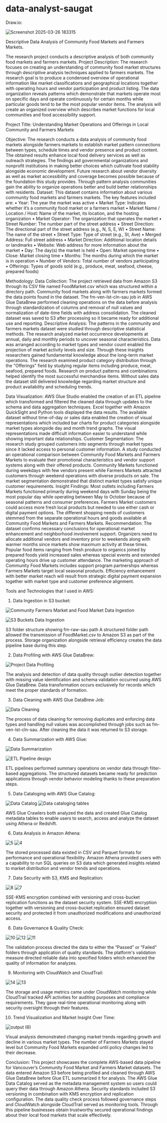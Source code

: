 # data-analyst-saugat

Draw.io:

![Screenshot 2025-03-26 183315](https://github.com/user-attachments/assets/78541fb8-e686-4284-92e8-5fa35478c62c)


Descriptive Data Analysis of Community Food Markets and Farmers Markets. 

The research project conducts a descriptive analysis of both community food markets and farmers markets. 
Project Description: 
The research focuses on creating an understanding of community food market structures through descriptive analysis techniques applied to farmers markets. The research goal is to produce a condensed overview of operational information like market classifications and geographical locations together with operating hours and vendor participation and product listing. The data organization reveals patterns which demonstrate that markets operate most on specific days and operate continuously for certain months while particular goods tend to be the most popular vendor items. The analysis will create an organized overview which describes market functions for local communities and food accessibility support.

Project Title: 
Understanding Market Operations and Offerings in Local Community and Farmers Markets

Objective: 
The research conducts a data analysis of community food markets alongside farmers markets to establish market pattern connections between types, schedule times and vendor presence and product content. The obtained results enhance local food delivery services as well as outreach strategies. The findings aid governmental organizations and nonprofit institutions in making better choices which cultivate food stability alongside economic development. Future research about vendor diversity as well as market accessibility and coverage becomes possible because of the foundation this study provides. Through pattern analysis communities gain the ability to organize operations better and build better relationships with residents.
Dataset: 
This dataset contains information about various community food markets and farmers markets. The key features included are:
•	Year: The year the market was active
•	Market Type: Indicates whether it’s a community food market or a farmers market
•	Market Name / Location / Host: Name of the market, its location, and the hosting organization
•	Market Operator: The organization that operates the market
•	Street Number: The number part of the street address
•	Street Direction: The directional part of the street address (e.g., N, S, E, W)
•	Street Name: The name of the street
•	Street Type: Type of street (e.g., St, Ave)
•	Merged Address: Full street address
•	Market Direction: Additional location details or landmarks
•	Website: Web address for more information about the market
•	Day: The day(s) the market is held
•	Open: Market opening time
•	Close: Market closing time
•	Months: The months during which the market is in operation
•	Number of Vendors: Total number of vendors participating
•	Offerings: Types of goods sold (e.g., produce, meat, seafood, cheese, prepared foods)

Methodology: 
Data Collection: 
The project retrieved data from Amazon S3 through its CSV file named FoodMarket.csv which was structured within a directory path. Community food markets along with farmers markets formed the data points found in the dataset. The fm-ven-lst-cln-sau job in AWS Glue DataBrew performed cleaning operations on the data before analysis through standardization of columns and removal of null values and normalization of date-time fields with address consolidation. The cleaned dataset was saved to S3 after processing so it became ready for additional use and reporting.
Descriptive Analysis: 
The patterns in the community and farmers markets dataset were studied through descriptive statistical methods. The research analyzed market occurrence developments at annual, daily and monthly periods to uncover seasonal characteristics. Data was arranged according to market types and vendor count enabled the projection of market activity levels and size. Through these insights researchers gained fundamental knowledge about the long-term market operations. The research examined product category distribution through the "Offerings" field by studying regular items including produce, meat, seafood, prepared foods. Research on product patterns and combinations helped identify the most successful merchandise items. Without sales data the dataset still delivered knowledge regarding market structure and product availability and scheduling trends.

Data Visualization:
AWS Glue Studio enabled the creation of an ETL pipeline which transformed and filtered the cleaned data through updates to the schema and data aggregation techniques. Excel together with Amazon QuickSight and Python tools displayed the data results. The available dataset without time-of-day or sales data enabled the creation of visual representations which included bar charts for product categories alongside market types alongside day and month trend graphs. The visual representations made difficult information easier to understand while showing important data relationships.
Customer Segmentation: 
The research study grouped customers into segments through market types since it lacked access to personal customer information. A study conducted an operational comparison between Community Food Markets and Farmers Markets to evaluate their promotional characteristics and vendor support systems along with their offered products. Community Markets functioned during weekdays with few vendors present while Farmers Markets attracted customers through weekend operations with diverse products on sale. The market segmentation demonstrated that distinct market types satisfy unique customer requirements.
Insight Findings:
Most outlets including Farmers Markets functioned primarily during weekend days with Sunday being the most popular day while operating between May to October because of seasonal patterns and consumer preferences. Farmers Market customers could access more fresh local products but needed to use either cash or digital payment options. The different shopping needs of customers stemmed from the separate operational hours and goods available at Community Food Markets and Farmers Markets.
Recommendation:
The dataset confirms necessary conclusions for operational market enhancement and neighborhood involvement support. Organizers need to allocate additional vendors and inventory prior to weekends along with warmer months since markets show maximum activity at these times. Popular food items ranging from fresh produce to organics joined by prepared foods yield increased sales whereas special events and extended operating hours drive up customer attendance. The marketing approach of Community Food Markets includes support program partnerships whereas Farmers Markets target local seasonal products. Efficiency enhancement with better market reach will result from strategic digital payment expansion together with market type and customer preference alignment.

Tools and Technologies that I used in AWS:
1. Data Ingestion in S3 bucket:

![Community Farmers Market and Food Market Data Ingestion](https://github.com/user-attachments/assets/e6e6580d-f73a-4b06-ae75-d58e89bc97c9)

![S3 Buckets  Data Ingestion](https://github.com/user-attachments/assets/3c1acb73-2568-46cc-9037-98d48099ec13)


 
S3 folder structure showing fm-raw-sau path
A structured folder path allowed the transmission of FoodMarket.csv to Amazon S3 as part of the process. Storage organization alongside retrieval efficiency creates the data pipeline base during this step.

2. Data Profiling with AWS Glue DataBrew:

![Project  Data Profiling](https://github.com/user-attachments/assets/cfdf29ba-24dd-4c9c-ae30-ac65d0fd44ac)

 
The analysis and detection of data quality through outlier detection together with missing value identification and schema validation occurred using AWS Glue DataBrew. Data transformation occurs exclusively for records which meet the proper standards of formation.

3. Data Cleaning with AWS Glue DataBrew Job:
 
![Data Cleaning](https://github.com/user-attachments/assets/ecec2b66-3eb3-4504-9ab1-4825d4f685b3)


The process of data cleaning for removing duplicates and enforcing data types and handling null values was accomplished through jobs such as fm-ven-lst-cln-sau. After cleaning the data it was returned to S3 storage.

4. Data Summarization with AWS Glue:

![Data Summarization](https://github.com/user-attachments/assets/395aec4d-7516-48fb-808c-3502e8eb7378)

![ETL Pipeline design](https://github.com/user-attachments/assets/2ad841a2-97a9-4e1c-bdc9-0e3be85f77a1)


 
ETL pipelines performed summary operations on vendor data through filter-based aggregations. The structured datasets became ready for prediction applications through vendor behavior modeling thanks to these preparation steps.

5. Data Cataloging with AWS Glue Catalog: 
 
![Data Catalog](https://github.com/user-attachments/assets/53005e44-96ff-4acf-9154-d3225bf632c8)
![Data cataloging tables](https://github.com/user-attachments/assets/d2f1cad2-d5b4-4718-8ba1-8b6e1be050a5)


AWS Glue Crawlers both analyzed the data and created Glue Catalog metadata tables to enable users to search, access and analyze the dataset using Athena or Redshift.

6. Data Analysis in Amazon Athena:
 
![5](https://github.com/user-attachments/assets/2b454b5e-6d1f-4fe8-a122-250ba14195b8)
![4](https://github.com/user-attachments/assets/6a309a27-fddc-4316-817e-1ba8cbd481d3)


The stored processed data existed in CSV and Parquet formats for performance and operational flexibility. Amazon Athena provided users with a capability to run SQL queries on S3 data which generated insights related to market distribution and vendor trends and operations.

7. Data Security with S3, KMS and Replication:
 
![8](https://github.com/user-attachments/assets/804ea7c7-f20c-405b-8a28-53b7a1e58478)
![7](https://github.com/user-attachments/assets/c3e78e5e-8d44-420c-a3f3-dee0be621b4c)


SSE-KMS encryption combined with versioning and cross-bucket replication functions as the dataset security system. SSE-KMS encryption together with versioning and cross-bucket replication ensured dataset security and protected it from unauthorized modifications and unauthorized access.

8. Data Governance & Quality Check:
 
![10](https://github.com/user-attachments/assets/0a815947-323e-49e5-80db-0e42bcd5ae38)
![12](https://github.com/user-attachments/assets/26ffc8f4-0ed7-4247-9a6c-e97e149c94d2)
![11](https://github.com/user-attachments/assets/5aac7bb1-dcb5-44bb-93f8-c6c5eb422b91)



The validation process directed the data to either the “Passed” or “Failed” folders through application of quality standards. The platform's validation measure directed reliable data into specified folders which enhanced the quality of information for analyzes.

9. Monitoring with CloudWatch and CloudTrail:

 ![14](https://github.com/user-attachments/assets/59f2422d-50e2-47b8-992f-822fbf15ee97)
![13](https://github.com/user-attachments/assets/0503460e-a0c7-4bdb-b22c-3b558fc198d3)

 
The storage and usage metrics came under CloudWatch monitoring while CloudTrail tracked API activities for auditing purposes and compliance requirements. They gave real-time operational monitoring along with security oversight through their features.

10. Trend Visualization and Market Insight Over Time: 
 
![output (6)](https://github.com/user-attachments/assets/a37fb981-31bb-4995-a52a-43ba1206778b)


Visual analysis demonstrated changing market trends regarding growth and decline in various market types. The number of Farmers Markets stayed level but Community Food Markets expanded until policy changes led to their decrease.


Conclusion:
This project showcases the complete AWS-based data pipeline for Vancouver’s Community Food Market and Farmers Market datasets. The data entered Amazon S3 before being profiled and cleaned through AWS Glue DataBrew before Glue ETL summarized it for analysis. The AWS Glue Data Catalog served as the metadata management system so users could query their data through Amazon Athena. Security standards included S3 versioning in combination with KMS encryption and replication configuration. The data quality check process followed governance steps and CloudWatch alongside CloudTrail served as monitoring tools. Through this pipeline businesses obtain trustworthy secured operational findings about their local food markets that scale effectively.

